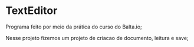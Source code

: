 # TextEditor

Programa feito por meio da prática do curso do Balta.io;

Nesse projeto fizemos um projeto de criacao de documento, leitura e save;
